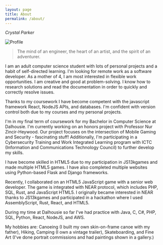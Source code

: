 ```yaml
---
layout: page
title: About
permalink: /about/
---
```

*Crystal Parker*

![Profile](https://avatars3.githubusercontent.com/u/29644308?s=400&v=4 "Profile")


>The mind of an engineer, the heart of an artist, and the spirit of an adventurer.

I am an adult computer science student with lots of personal projects and a habit of self-directed learning. I'm looking for remote work as a software developer. As a mother of 4, I am most interested in flexible work opportunities. I am creative and good at problem-solving. I know how to research solutions and read the documentation in order to quickly and correctly resolve issues.

Thanks to my coursework I have become competent with the javascript framework React, NodeJS APIs, and databases. I'm confident with version control both due to my courses and my personal projects. 

I'm in my final term of coursework for my Bachelor in Computer Science at Dalhousie. I'm currently working on an honors project with Professor Nur Zincir-Heywood. Our project focuses on the intersection of Mobile Gaming and Security - fascinating stuff! Additionally, I'm participating in a Cybersecurity Training and Work Integrated Learning program with ICTC (Information and Communications Technology Council) to further develop my skills.

I have become skilled in HTML5 due to my participation in JS13kgames and made multiple HTML5 games. I have also completed multiple websites using Python-based Flask and Django frameworks.

Recently, I collaborated on an HTML5 JavaScript game with a senior web developer. The game is integrated with NEAR protocol, which includes PHP, SQL, Rust, and JavaScript HTML5. I originally became interested in NEAR thanks to JS13kgames and participated in a hackathon where I used AssemblyScript, Rust, React, and HTML5.

During my time at Dalhousie so far I've had practice with Java, C, C#, PHP, SQL, Python, React, NodeJS, and AWS.

My hobbies are: Canoeing (I built my own skin-on-frame canoe with my father), Hiking, Camping (I own a vintage trailer), Skateboarding, and Fine Art (I've done portrait commissions and had paintings shown in a gallery.)
